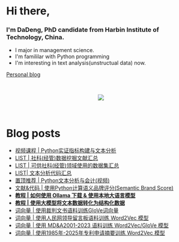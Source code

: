 # Hi there, 

### I'm DaDeng, PhD candidate from Harbin Institute of Technology, China.  

- I major in management science.
- I'm famililar with Python programming
- I'm interesting in text analysis(unstructual data) now.

[Personal blog](https://textdata.cn/)

<br>

<div align="center">
  <p>
<a href="https://github.com/hidadeng">
  <img src="https://github-readme-stats.vercel.app/api?username=hidadeng&show_icons=true&theme=default&hide=contribs,issues" />
  </a>
  </p>
</div>

<br>

# Blog posts
<!-- BLOG-POST-LIST:START -->
<!-- BLOG-POST-LIST:END -->

- [视频课程 | Python实证指标构建与文本分析](https://textdata.cn/blog/management_python_course/)
- [LIST | 社科(经管)数据挖掘文献汇总](https://textdata.cn/blog/the_text_analysis_list_about_ms/)
- [LIST | 可供社科(经管)领域使用的数据集汇总](https://textdata.cn/blog/datasets_available_for_management_science/)
- [LIST| 文本分析代码汇总](https://textdata.cn/blog/text_analysis_code_list_about_ms/)
- [置顶推荐 | Python文本分析与会计(视频)](https://textdata.cn/blog/accountingtext/)
- [文献&代码 | 使用Python计算语义品牌评分(Semantic Brand Score)](https://textdata.cn/blog/2024-04-12-semantic-brand-score/)
- [**教程 | 如何使用 Ollama 下载 & 使用本地大语言模型**](https://textdata.cn/blog/2024-06-14-how-to-download-large-language-model-with-ollama/)
- [**教程 | 使用大模型将文本数据转化为结构化数据**](https://textdata.cn/blog/2025-02-14-using-online-large-model-api-to-transform-text-data-into-structured-data/)
- [词向量 | 使用裁判文书语料训练GloVe词向量](https://textdata.cn/blog/2025-04-17-training-a-glove-model-using-china-judgements-corpus/)
- [词向量 | 使用人民网领导留言板语料训练 Word2Vec 模型](https://textdata.cn/blog/2023-12-28-train-word2vec-using-renmin-gov-leader-board-dataset/)
- [词向量 | 使用 MD&A2001-2023 语料训练 Word2Vec/GloVe 模型](https://textdata.cn/blog/2023-03-24-load-w2v-and-expand-your-concpet-dicitonary/)
- [词向量 | 使用1985年-2025年专利申请摘要训练 Word2Vec 模型](https://textdata.cn/blog/2023-11-10-training-word2vec-model-using-china-3751w-patent-application-dataset/)
<br>

